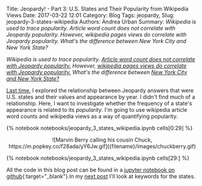 Title: Jeopardy! - Part 3: U.S. States and Their Popularity from Wikipedia Views
Date: 2017-03-22 12:01
Category: Blog
Tags: jeopardy,
Slug: jeopardy-3-states-wikipedia
Authors: Andrea Urban
Summary: *Wikipedia is used to trace popularity. Article word count does not correlate with Jeopardy popularity. However, wikipedia pages views do correlate with Jeopardy popularity. What's the difference between New York City and New York State?*

*Wikipedia is used to trace popularity. [Article word count does not correlate with Jeopardy popularity.](#Wikipedia-article-word-counts-don't-trace-Jeopardy-popularity.) However, [wikipedia pages views do correlate with Jeopardy popularity.](#Wikipedia-page-views-is-a-good-tracer-of-Jeopardy-popularity.) What's the difference between [New York City and New York State?](#New-York-City-or-New-York-State?)*

[Last time]({filename}./jeopardy_2_states_values.md), I explored the relationship between Jeopardy answers that were U.S. states and their values and appearance by year. I didn't find much of a relationship. Here, I want to investigate whether the frequency of a state's appearance is related to its *popularity*. I'm going to use wikipedia article word counts and wikipedia views as a way of quantifying popularity.


{% notebook notebooks/jeopardy_3_states_wikipedia.ipynb cells[0:29] %}

<center> ![Marvin Berry calling his cousin Chuck, https://m.popkey.co/f28ada/yY6Jw.gif]({filename}/images/chuckberry.gif) </center>

{% notebook notebooks/jeopardy_3_states_wikipedia.ipynb cells[29:] %}

All the code in this blog post can be found in a [jupyter notebook on github](https://github.com/aurban8/aurban8.github.io/blob/dev/content/notebooks/jeopardy_3_states_wikipedia.ipynb){:target="_blank"}.In my [next post]({filename}./jeopardy_4_states_keywords_capitals.md) I'll look at keywords for the states. 
